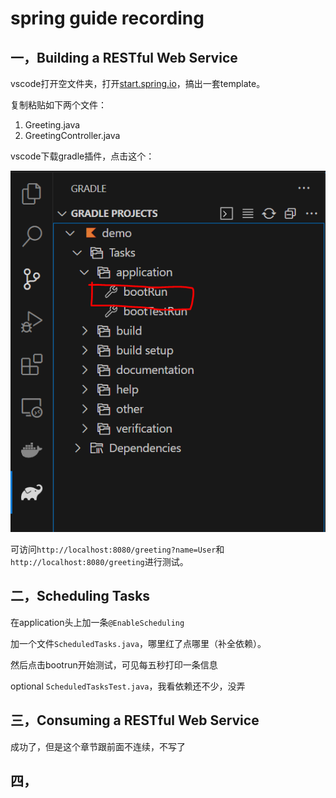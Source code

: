 # spring guide recording

## 一，Building a RESTful Web Service

vscode打开空文件夹，打开[start.spring.io](https://start.spring.io)，搞出一套template。

复制粘贴如下两个文件：

1. Greeting.java
2. GreetingController.java

vscode下载gradle插件，点击这个：

![alt text](image.png)

可访问`http://localhost:8080/greeting?name=User`和`http://localhost:8080/greeting`进行测试。

## 二，Scheduling Tasks

在application头上加一条`@EnableScheduling`

加一个文件`ScheduledTasks.java`，哪里红了点哪里（补全依赖）。

然后点击bootrun开始测试，可见每五秒打印一条信息

optional `ScheduledTasksTest.java`，我看依赖还不少，没弄

## 三，Consuming a RESTful Web Service

成功了，但是这个章节跟前面不连续，不写了

## 四，